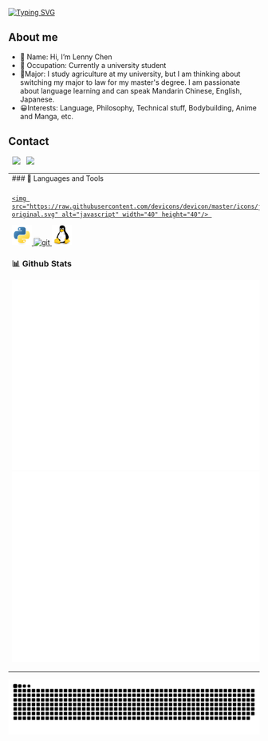 [![Typing SVG](https://readme-typing-svg.demolab.com/?lines=Hi+there+%F0%9F%91%8B+I+am+Lenny;Welcome+to+my+github)](https://git.io/typing-svg)

## About me
- 👋 Name: Hi, I’m Lenny Chen
- 👀 Occupation: Currently a university student
- 🌱Major: I study agriculture at my university, but I am thinking about switching my major to law for my master's degree. I am passionate about language learning and can speak Mandarin Chinese, English, Japanese.
- 😀Interests: Language, Philosophy, Technical stuff, Bodybuilding, Anime and Manga, etc.

## Contact

<p align="left">  
&nbsp; <a href="https://www.instagram.com/lennychen13/" target="_blank" rel="noopener noreferrer"><img src="https://img.icons8.com/plasticine/100/000000/instagram-new.png" width="50" /></a>  
&nbsp; <a href="mailto:lennychenlaw@gmail.com" target="_blank" rel="noopener noreferrer"><img src="https://img.icons8.com/plasticine/100/000000/gmail.png"  width="50" /></a>
</p>
<table style="background-color:rgba(0, 0, 0, 0); border: 0px;">
<tr style="padding-bottom: -10px;">
<td>
### 🔨 Languages and Tools

### <a href="https://developer.mozilla.org/en-US/docs/Web/JavaScript" target="_blank"> 
    <img src="https://raw.githubusercontent.com/devicons/devicon/master/icons/javascript/javascript-original.svg" alt="javascript" width="40" height="40"/> 
</a> 
<a href="https://www.python.org" target="_blank"> 
    <img src="https://raw.githubusercontent.com/devicons/devicon/master/icons/python/python-original.svg" alt="python" width="40" height="40"/> 
</a>
<a href="https://git-scm.com/" target="_blank"> 
    <img src="https://www.vectorlogo.zone/logos/git-scm/git-scm-icon.svg" alt="git" width="40" height="40"/> 
</a>
<a href="https://www.linux.org/" target="_blank"> 
    <img src="https://raw.githubusercontent.com/devicons/devicon/master/icons/linux/linux-original.svg" alt="linux" width="40" height="40"/> 
</a>

###  📊 Github Stats

![Stats Overview](https://raw.githubusercontent.com/LennyChenLaw/github-stats-transparent-fork/output/generated/overview.svg)
![Most Used Languages](https://raw.githubusercontent.com/LennyChenLaw/github-stats-transparent-fork/output/generated/languages.svg)

</td>
<td align="center"> <!-- 这里是修改 -->

<img align="center" src="https://media.giphy.com/media/v1.Y2lkPTc5MGI3NjExaHo5bTJxYzRkNjNrNW90dDEzNm13bjRwcGI3eDhmaWl3YnVyYmw5dyZlcD12MV9pbnRlcm5hbF9naWZfYnlfaWQmY3Q9Zw/LaVp0AyqR5bGsC5Cbm/giphy.gif">
<a href="https://git.io/streak-stats"><img src="https://streak-stats.demolab.com?user=LennyChenLaw&theme=dark" alt="GitHub Streak" /></a>
</td>
</tr>
</table>

![Contribution](https://raw.githubusercontent.com/LennyChenLaw/Snake-in-Contribution-Grid-fork/output/github-contribution-grid-snake.svg)

